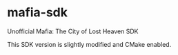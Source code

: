 # mafia-sdk
Unofficial Mafia: The City of Lost Heaven SDK

This SDK version is slightly modified and CMake enabled.
